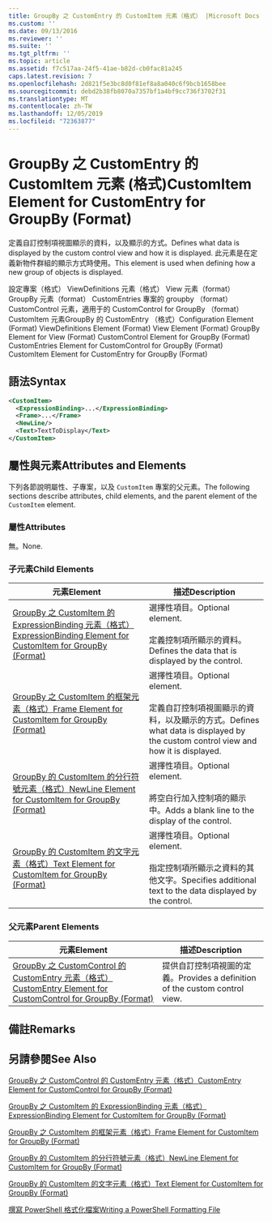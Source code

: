 ```yaml
---
title: GroupBy 之 CustomEntry 的 CustomItem 元素（格式） |Microsoft Docs
ms.custom: ''
ms.date: 09/13/2016
ms.reviewer: ''
ms.suite: ''
ms.tgt_pltfrm: ''
ms.topic: article
ms.assetid: f7c517aa-24f5-41ae-b82d-cb0fac81a245
caps.latest.revision: 7
ms.openlocfilehash: 2d821f5e3bc8d0f81ef8a8a040c6f9bcb1658bee
ms.sourcegitcommit: debd2b38fb8070a7357bf1a4bf9cc736f3702f31
ms.translationtype: MT
ms.contentlocale: zh-TW
ms.lasthandoff: 12/05/2019
ms.locfileid: "72363877"
---
```

# <a name="customitem-element-for-customentry-for-groupby-format"></a><span data-ttu-id="59a3c-102">GroupBy 之 CustomEntry 的 CustomItem 元素 (格式)</span><span class="sxs-lookup"><span data-stu-id="59a3c-102">CustomItem Element for CustomEntry for GroupBy (Format)</span></span>

<span data-ttu-id="59a3c-103">定義自訂控制項視圖顯示的資料，以及顯示的方式。</span><span class="sxs-lookup"><span data-stu-id="59a3c-103">Defines what data is displayed by the custom control view and how it is displayed.</span></span> <span data-ttu-id="59a3c-104">此元素是在定義新物件群組的顯示方式時使用。</span><span class="sxs-lookup"><span data-stu-id="59a3c-104">This element is used when defining how a new group of objects is displayed.</span></span>

<span data-ttu-id="59a3c-105">設定專案（格式） ViewDefinitions 元素（格式） View 元素（format） GroupBy 元素（format） CustomEntries 專案的 groupby （format） CustomControl 元素，適用于的 CustomControl for GroupBy （format） CustomItem 元素GroupBy 的 CustomEntry （格式）</span><span class="sxs-lookup"><span data-stu-id="59a3c-105">Configuration Element (Format) ViewDefinitions Element (Format) View Element (Format) GroupBy Element for View (Format) CustomControl Element for GroupBy (Format) CustomEntries Element for CustomControl for GroupBy (Format) CustomItem Element for CustomEntry for GroupBy (Format)</span></span>

## <a name="syntax"></a><span data-ttu-id="59a3c-106">語法</span><span class="sxs-lookup"><span data-stu-id="59a3c-106">Syntax</span></span>

```xml
<CustomItem>
  <ExpressionBinding>...</ExpressionBinding>
  <Frame>...</Frame>
  <NewLine/>
  <Text>TextToDisplay</Text>
</CustomItem>
```

## <a name="attributes-and-elements"></a><span data-ttu-id="59a3c-107">屬性與元素</span><span class="sxs-lookup"><span data-stu-id="59a3c-107">Attributes and Elements</span></span>

<span data-ttu-id="59a3c-108">下列各節說明屬性、子專案，以及 `CustomItem` 專案的父元素。</span><span class="sxs-lookup"><span data-stu-id="59a3c-108">The following sections describe attributes, child elements, and the parent element of the `CustomItem` element.</span></span>

### <a name="attributes"></a><span data-ttu-id="59a3c-109">屬性</span><span class="sxs-lookup"><span data-stu-id="59a3c-109">Attributes</span></span>

<span data-ttu-id="59a3c-110">無。</span><span class="sxs-lookup"><span data-stu-id="59a3c-110">None.</span></span>

### <a name="child-elements"></a><span data-ttu-id="59a3c-111">子元素</span><span class="sxs-lookup"><span data-stu-id="59a3c-111">Child Elements</span></span>

|<span data-ttu-id="59a3c-112">元素</span><span class="sxs-lookup"><span data-stu-id="59a3c-112">Element</span></span>|<span data-ttu-id="59a3c-113">描述</span><span class="sxs-lookup"><span data-stu-id="59a3c-113">Description</span></span>|
|-------------|-----------------|
|[<span data-ttu-id="59a3c-114">GroupBy 之 CustomItem 的 ExpressionBinding 元素（格式）</span><span class="sxs-lookup"><span data-stu-id="59a3c-114">ExpressionBinding Element for CustomItem for GroupBy (Format)</span></span>](./expressionbinding-element-for-customitem-for-groupby-format.md)|<span data-ttu-id="59a3c-115">選擇性項目。</span><span class="sxs-lookup"><span data-stu-id="59a3c-115">Optional element.</span></span><br /><br /> <span data-ttu-id="59a3c-116">定義控制項所顯示的資料。</span><span class="sxs-lookup"><span data-stu-id="59a3c-116">Defines the data that is displayed by the control.</span></span>|
|[<span data-ttu-id="59a3c-117">GroupBy 之 CustomItem 的框架元素（格式）</span><span class="sxs-lookup"><span data-stu-id="59a3c-117">Frame Element for CustomItem for GroupBy (Format)</span></span>](./frame-element-for-customitem-for-groupby-format.md)|<span data-ttu-id="59a3c-118">選擇性項目。</span><span class="sxs-lookup"><span data-stu-id="59a3c-118">Optional element.</span></span><br /><br /> <span data-ttu-id="59a3c-119">定義自訂控制項視圖顯示的資料，以及顯示的方式。</span><span class="sxs-lookup"><span data-stu-id="59a3c-119">Defines what data is displayed by the custom control view and how it is displayed.</span></span>|
|[<span data-ttu-id="59a3c-120">GroupBy 的 CustomItem 的分行符號元素（格式）</span><span class="sxs-lookup"><span data-stu-id="59a3c-120">NewLine Element for CustomItem for GroupBy (Format)</span></span>](./newline-element-for-customitem-for-groupby-format.md)|<span data-ttu-id="59a3c-121">選擇性項目。</span><span class="sxs-lookup"><span data-stu-id="59a3c-121">Optional element.</span></span><br /><br /> <span data-ttu-id="59a3c-122">將空白行加入控制項的顯示中。</span><span class="sxs-lookup"><span data-stu-id="59a3c-122">Adds a blank line to the display of the control.</span></span>|
|[<span data-ttu-id="59a3c-123">GroupBy 的 CustomItem 的文字元素（格式）</span><span class="sxs-lookup"><span data-stu-id="59a3c-123">Text Element for CustomItem for GroupBy (Format)</span></span>](./text-element-for-customitem-for-groupby-format.md)|<span data-ttu-id="59a3c-124">選擇性項目。</span><span class="sxs-lookup"><span data-stu-id="59a3c-124">Optional element.</span></span><br /><br /> <span data-ttu-id="59a3c-125">指定控制項所顯示之資料的其他文字。</span><span class="sxs-lookup"><span data-stu-id="59a3c-125">Specifies additional text to the data displayed by the control.</span></span>|

### <a name="parent-elements"></a><span data-ttu-id="59a3c-126">父元素</span><span class="sxs-lookup"><span data-stu-id="59a3c-126">Parent Elements</span></span>

|<span data-ttu-id="59a3c-127">元素</span><span class="sxs-lookup"><span data-stu-id="59a3c-127">Element</span></span>|<span data-ttu-id="59a3c-128">描述</span><span class="sxs-lookup"><span data-stu-id="59a3c-128">Description</span></span>|
|-------------|-----------------|
|[<span data-ttu-id="59a3c-129">GroupBy 之 CustomControl 的 CustomEntry 元素（格式）</span><span class="sxs-lookup"><span data-stu-id="59a3c-129">CustomEntry Element for CustomControl for GroupBy (Format)</span></span>](./customentry-element-for-customcontrol-for-groupby-format.md)|<span data-ttu-id="59a3c-130">提供自訂控制項視圖的定義。</span><span class="sxs-lookup"><span data-stu-id="59a3c-130">Provides a definition of the custom control view.</span></span>|

## <a name="remarks"></a><span data-ttu-id="59a3c-131">備註</span><span class="sxs-lookup"><span data-stu-id="59a3c-131">Remarks</span></span>

## <a name="see-also"></a><span data-ttu-id="59a3c-132">另請參閱</span><span class="sxs-lookup"><span data-stu-id="59a3c-132">See Also</span></span>

[<span data-ttu-id="59a3c-133">GroupBy 之 CustomControl 的 CustomEntry 元素（格式）</span><span class="sxs-lookup"><span data-stu-id="59a3c-133">CustomEntry Element for CustomControl for GroupBy (Format)</span></span>](./customentry-element-for-customcontrol-for-groupby-format.md)

[<span data-ttu-id="59a3c-134">GroupBy 之 CustomItem 的 ExpressionBinding 元素（格式）</span><span class="sxs-lookup"><span data-stu-id="59a3c-134">ExpressionBinding Element for CustomItem for GroupBy (Format)</span></span>](./expressionbinding-element-for-customitem-for-groupby-format.md)

[<span data-ttu-id="59a3c-135">GroupBy 之 CustomItem 的框架元素（格式）</span><span class="sxs-lookup"><span data-stu-id="59a3c-135">Frame Element for CustomItem for GroupBy (Format)</span></span>](./frame-element-for-customitem-for-groupby-format.md)

[<span data-ttu-id="59a3c-136">GroupBy 的 CustomItem 的分行符號元素（格式）</span><span class="sxs-lookup"><span data-stu-id="59a3c-136">NewLine Element for CustomItem for GroupBy (Format)</span></span>](./newline-element-for-customitem-for-groupby-format.md)

[<span data-ttu-id="59a3c-137">GroupBy 的 CustomItem 的文字元素（格式）</span><span class="sxs-lookup"><span data-stu-id="59a3c-137">Text Element for CustomItem for GroupBy (Format)</span></span>](./text-element-for-customitem-for-groupby-format.md)

[<span data-ttu-id="59a3c-138">撰寫 PowerShell 格式化檔案</span><span class="sxs-lookup"><span data-stu-id="59a3c-138">Writing a PowerShell Formatting File</span></span>](./writing-a-powershell-formatting-file.md)

